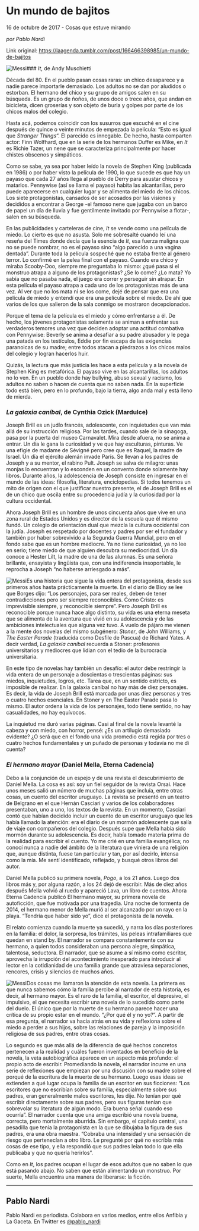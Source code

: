 # Un mundo de bajitos



16 de octubre de 2017 - Cosas que estuve mirando

_por Pablo Nardi_

Link original: https://laagenda.tumblr.com/post/166466398985/un-mundo-de-bajitos

![Messi](https://64.media.tumblr.com/2f49ad80f574525c7582c7e0bfecc2fd/tumblr_inline_pk0zjzrYay1t6q87u_500.jpg)### *It*, de Andy Muschietti

Década del 80. En el pueblo pasan cosas raras: un chico desaparece y a nadie parece importarle demasiado. Los adultos no se dan por aludidos o estorban. El hermano del chico y su grupo de amigos salen en su búsqueda. Es un grupo de ñoños, de unos doce o trece años, que andan en bicicleta, dicen groserías y son objeto de burla y golpes por parte de los chicos malos del colegio.


Hasta acá, podemos coincidir con los susurros que escuché en el cine después de quince o veinte minutos de empezada la película: “Esto es igual que *Stranger Things*“. El parecido es innegable. De hecho, hasta comparten actor: Finn Wolfhard, que en la serie de los hermanos Duffer es Mike, en *It* es Richie Tazer, un nene que se caracteriza principalmente por hacer chistes obscenos y simpáticos. 


Como se sabe, ya sea por haber leído la novela de Stephen King (publicada en 1986) o por haber visto la película de 1990, lo que sucede es que hay un payaso que cada 27 años llega al pueblo de Derry para asustar chicos y matarlos. Pennywise (así se llama el payaso) habita las alcantarillas, pero puede aparecerse en cualquier lugar y se alimenta del miedo de los chicos. Los siete protagonistas, cansados de ser acosados por las visiones y decididos a encontrar a George -el famoso nene que jugaba con un barco de papel un día de lluvia y fue gentilmente invitado por Pennywise a flotar-, salen en su búsqueda.


En las publicidades y carteleras de cine, *It* se vende como una película de miedo. Lo cierto es que no asusta. Solo me sobresalté cuando leí una reseña del Times donde decía que la esencia de *It*, esa fuerza maligna que no se puede nombrar, no es el payaso sino “algo parecido a una vagina dentada”. Durante toda la película sospeché que no estaba frente al género terror. Lo confirmé en la pelea final con el payaso. Cuando era chico y miraba Scooby-Doo, siempre me preguntaba lo mismo: ¿qué pasa si el monstruo atrapa a alguno de los protagonistas? ¿Se lo come? ¿Lo mata? Yo sabía que no pasaba nada, el juego era correr y perseguir sin atrapar. En esta película el payaso atrapa a cada uno de los protagonistas más de una vez. Al ver que no los mata ni se los come, dejé de pensar que era una película de miedo y entendí que era una película sobre el miedo. De ahí que varios de los que salieron de la sala conmigo se mostraron decepcionados.


Porque el tema de la película es el miedo y cómo enfrentarse a él. De hecho, los jóvenes protagonistas solamente se animan a enfrentar sus verdaderos temores una vez que deciden adoptar una actitud combativa con Pennywise: Beverly se anima a desafiar a su padre abusador y le pega una patada en los testículos, Eddie por fin escapa de las exigencias paranoicas de su madre; entre todos atacan a piedrazos a los chicos malos del colegio y logran hacerlos huir.


Quizás, la lectura que más justicia les hace a esta película y a la novela de Stephen King es metafórica. El payaso vive en las alcantarillas, los adultos no lo ven. En un pueblo donde hay bullying, abuso sexual y racismo, los adultos no saben o hacen de cuenta que no saben nada. En la superficie todo está bien, pero en lo profundo, bajo la tierra, algo anda mal y está lleno de mierda.


### *La galaxia caníbal*, de Cynthia Ozick (Mardulce)

Joseph Brill es un judío francés, adolescente, con inquietudes que van más allá de su instrucción religiosa. Por las tardes, cuando sale de la sinagoga, pasa por la puerta del museo Carnavalet. Mira desde afuera, no se anima a entrar. Un día le gana la curiosidad y ve que hay esculturas, pinturas. Ve una efigie de madame de Sévigné pero cree que es Raquel, la madre de Israel. Un día el ejército alemán invade París. Se llevan a los padres de Joseph y a su mentor, el rabino Pult. Joseph se salva de milagro: unas monjas lo encuentran y lo esconden en un convento donde solamente hay libros. Durante años, la adolescencia de Joseph consiste en ingresar en el mundo de las ideas: filosofía, literatura, enciclopedias. Si todos tenemos un mito de origen con el que justificar nuestro presente, el de Joseph Brill es el de un chico que oscila entre su procedencia judía y la curiosidad por la cultura occidental. 


Ahora Joseph Brill es un hombre de unos cincuenta años que vive en una zona rural de Estados Unidos y es director de la escuela que él mismo fundó. Un colegio de orientación dual que mezcla la cultura occidental con la judía. Joseph es respetado por docentes y padres por ser el fundador y también por haber sobrevivido a la Segunda Guerra Mundial, pero en el fondo sabe que es un hombre mediocre. Ya no tiene curiosidad, ya no lee en serio; tiene miedo de que alguien descubra su mediocridad. Un día conoce a Hester Lilt, la madre de una de las alumnas. Es una señora brillante, ensayista y lingüista que, con una indiferencia insoportable, le reprocha a Joseph “no haberse arriesgado a más”. 


![Messi](https://64.media.tumblr.com/a0898896decd93b9e5602e8a2c53e5b7/tumblr_inline_pk0zk0xdCo1t6q87u_250.jpg)Es una historia que sigue la vida entera del protagonista, desde sus primeros años hasta prácticamente la muerte. En el diario de Bioy se lee que Borges dijo: “Los personajes, para ser reales, deben de tener contradicciones pero ser siempre reconocibles. Como Cristo: es imprevisible siempre, y reconocible siempre”. Pero Joseph Brill es reconocible porque nunca hace algo distinto, su vida es una eterna meseta que se alimenta de la aventura que vivió en su adolescencia y de las ambiciones intelectuales que alguna vez tuvo. A vuelo de pájaro me vienen a la mente dos novelas del mismo subgénero: *Stoner*, de John Williams, y *The Easter Parade* (traducida como Desfile de Pascua) de Richard Yates. A decir verdad, *La galaxia caníbal* recuerda a Stoner: profesores universitarios y mediocres que lidian con el tedio de la burocracia universitaria. 


En este tipo de novelas hay también un desafío: el autor debe restringir la vida entera de un personaje a doscientas o trescientas páginas: sus miedos, inquietudes, logros, etc. Tarea que, en un sentido estricto, es imposible de realizar. En la galaxia caníbal no hay más de diez personajes. Es decir, la vida de Joseph Brill está marcada por unas diez personas y tres o cuatro hechos esenciales. En Stoner y en The Easter Parade pasa lo mismo. El autor ordena la vida de los personajes, todo tiene sentido, no hay casualidades, no hay equívocos. 


La inquietud me duró varias páginas. Casi al final de la novela levanté la cabeza y con miedo, con horror, pensé: ¿Es un artilugio demasiado evidente? ¿O será que en el fondo una vida promedio está regida por tres o cuatro hechos fundamentales y un puñado de personas y todavía no me di cuenta?


### *El hermano mayor* (Daniel Mella, Eterna Cadencia)

Debo a la conjunción de un espejo y de una revista el descubrimiento de Daniel Mella. La cosa es así: soy un fiel seguidor de la revista Orsai. Hace unos meses salió un número de muchas páginas que incluía, entre otras cosas, un cuento del escritor uruguayo. La revista se presentó en un teatro de Belgrano en el que Hernán Casciari y varios de los colaboradores presentaban, uno a uno, los textos de la revista. En un momento, Casciari contó que habían decidido incluir un cuento de un escritor uruguayo que les había llamado la atención: era el diario de un mormón adolescente que salía de viaje con compañeros del colegio. Después supe que Mella había sido mormón durante su adolescencia. Es decir, había tomado materia prima de la realidad para escribir el cuento. Yo me crié en una familia evangélica; no conocí nunca a nadie del ámbito de la literatura que viniera de una religión que, aunque distinta, fuese tan particular y tan, por así decirlo, intensa como la mía. Me sentí identificado, reflejado, y busqué otros libros del autor. 


Daniel Mella publicó su primera novela, *Pogo*, a los 21 años. Luego dos libros más y, por alguna razón, a los 24 dejó de escribir. Más de diez años después Mella volvió al ruedo y apareció Lava, un libro de cuentos. Ahora Eterna Cadencia publicó El hermano mayor, su primera novela de autoficción, que fue motivada por una tragedia. Una noche de tormenta de 2014, el hermano menor de Mella murió al ser alcanzado por un rayo en la playa. “Tendría que haber sido yo”, dice el protagonista de la novela.


El relato comienza cuando la muerte ya sucedió, y narra los días posteriores en la familia: el dolor, la sorpresa, los trámites, las peleas intrafamiliares que quedan en stand by. El narrador se compara constantemente con su hermano, a quien todos consideraban una persona alegre, simpática, talentosa, seductora. El narrador, que se asume a sí mismo como escritor, aprovecha la irrupción del acontecimiento inesperado para introducir al lector en la cotidianidad de una familia grande que atraviesa separaciones, rencores, crisis y silencios de muchos años.


![Messi](https://64.media.tumblr.com/da2e51b64906bd8250c75ba7bc25d311/tumblr_inline_pk0zk0ABiZ1t6q87u_250.jpg)Dos cosas me llamaron la atención de esta novela. La primera es que nunca sabemos cómo la familia percibe al narrador de esta historia, es decir, al hermano mayor. Es el raro de la familia, el escritor, el depresivo, el impulsivo, el que necesita escribir una novela de lo sucedido como parte del duelo. El único que por la muerte de su hermano parece hacer una crítica de su propio estar en el mundo. “¿Por qué él y no yo?”. A partir de esa pregunta, el narrador va hacia atrás en su vida y reflexiona sobre el miedo a perder a sus hijos, sobre las relaciones de pareja y la imposición religiosa de sus padres, entre otras cosas.


Lo segundo es que más allá de la diferencia de qué hechos concretos pertenecen a la realidad y cuáles fueron inventados en beneficio de la novela, la veta autobiográfica aparece en un aspecto más profundo: el propio acto de escribir. Promediando la novela, el narrador incurre en una serie de reflexiones que empiezan por una discusión con su madre sobre el porqué de la escritura de la muerte de su hermano. Luego esas ideas se extienden a qué lugar ocupa la familia de un escritor en sus ficciones: “Los escritores que no escribían sobre su familia, especialmente sobre sus padres, eran generalmente malos escritores, les dije. No tenían por qué escribir directamente sobre sus padres, pero sus figuras tenían que sobrevolar su literatura de algún modo. Era buena señal cuando eso ocurría”. El narrador cuenta que una amiga escribió una novela buena, correcta, pero mortalmente aburrida. Sin embargo, el capítulo central, una pesadilla que tenía la protagonista en la que se dibujaba la figura de sus padres, era una obra maestra. “Cobraba una intensidad y una sensación de riesgo que pertenecían a otro libro. Le pregunté por qué no escribía más cosas de ese tipo, y ella respondió que sus padres leían todo lo que ella publicaba y que no quería herirlos”.


Como en *It*, los padres ocupan el lugar de esos adultos que no saben lo que está pasando abajo. No saben que están alimentando un monstruo. Por suerte, Mella encuentra una manera de liberarse: la ficción.


  




---

Pablo Nardi
-----------

Pablo Nardi es periodista. Colabora en varios medios, entre ellos Anfibia y La Gaceta. En Twitter es [@pablo\_nardi](https://twitter.com/pablo_nardi) 

